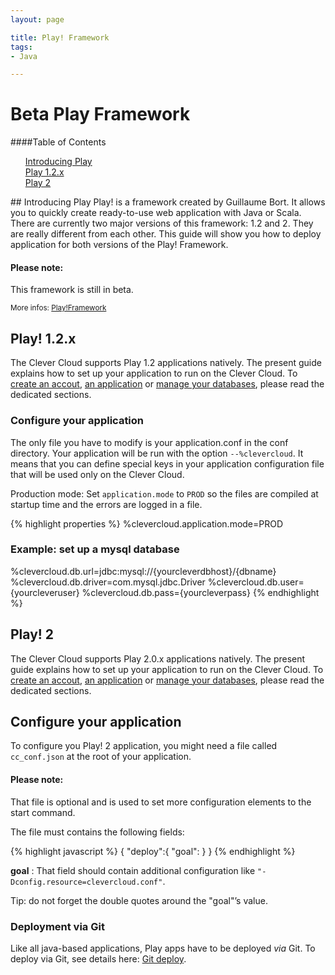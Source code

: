 ```yaml
---
layout: page

title: Play! Framework
tags:
- Java

---
```


# <span class="label">Beta</span> Play Framework 
####Table of Contents
<ul style="list-style:none">
	<li>
		<a href="#introducing_play">
			<div class="unselectable " >Introducing Play<span class="unselectable caret pointer-table-content"></span></div>
		</a>
	</li>
	<li>
		<a href="#play_12x">
			<div class="unselectable " >Play 1.2.x<span class="unselectable caret pointer-table-content"></span></div>
		</a>
	</li>
	<li>
		<a href="#play_2">
		<div class="unselectable " >Play 2<span class="unselectable caret pointer-table-content"></span></div>
		</a>
	</li>
</ul>
## Introducing Play
Play! is a framework created by Guillaume Bort. It allows you to quickly create ready-to-use web application with Java or Scala. There are currently two major versions of this framework: 1.2 and 2. They are really different from each other. This guide will show you how to deploy application for both versions of the Play! Framework.  

<div class="alert alert-hot-problems">
<h4>Please note:</h4>
<p>This framework is still in beta.</p>
</div>

<small>More infos: <a href="http://www.playframework.org">Play!Framework</a></small>

## Play! 1.2.x

The Clever Cloud supports Play 1.2 applications natively. The present guide explains how to set up your application to run on the Clever Cloud.
To [create an accout](/create-an-account), [an application](/create-an-app) or [manage your databases](/services), please read the dedicated sections.


### Configure your application

The only file you have to modify is your application.conf in the conf directory.
Your application will be run with the option `--%clevercloud`. It means that you can define special keys in your application configuration file that will be used only on the Clever Cloud.

Production mode: Set `application.mode` to `PROD` so the files are compiled at startup time and the errors are logged in a file.

{% highlight properties %}
%clevercloud.application.mode=PROD

### Example: set up a mysql database
%clevercloud.db.url=jdbc:mysql://{yourcleverdbhost}/{dbname}
%clevercloud.db.driver=com.mysql.jdbc.Driver
%clevercloud.db.user={yourcleveruser}
%clevercloud.db.pass={yourcleverpass}
{% endhighlight %}

## Play! 2

The Clever Cloud supports Play 2.0.x applications natively. The present guide explains how to set up your application to run on the Clever Cloud.
To [create an accout](/create-an-account), [an application](/create-an-app) or [manage your databases](/services), please read the dedicated sections.

## Configure your application
To configure you Play! 2 application, you might need a file called `cc_conf.json` at
the root of your application.

<div class="alert alert-hot-problems">
	<h4>Please note:</h4>
	<p>That file is optional and is used to set more
configuration elements to the start command.</p>
</div>

The file must contains the
following fields:

{% highlight javascript %}
{
   "deploy":{
	   "goal":<string>
	}
}
{% endhighlight %}

**goal**
: That field should contain additional configuration like
`"-Dconfig.resource=clevercloud.conf"`. 

<div class="alert alert-hot-problems">
	Tip: do not forget the double quotes
	around the "goal"’s value.
</div>

### Deployment via Git

Like all java-based applications, Play apps have to be deployed *via* Git.
To deploy via Git, see details here: <a href="/git-deploy-java">Git deploy</a>.

<script type="text/javascript">
$('#center a').click(function(){
    $('html, body').animate({
        scrollTop: $( $(this).attr('href') ).offset().top - 0
    }, 500);
    return false;
});
</script>
